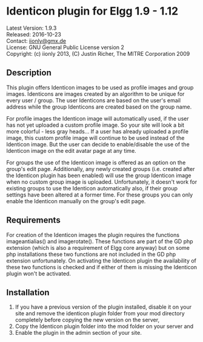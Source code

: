 Identicon plugin for Elgg 1.9 - 1.12
====================================

Latest Version: 1.9.3  
Released: 2016-10-23  
Contact: iionly@gmx.de  
License: GNU General Public License version 2  
Copyright: (c) iionly 2013, (C) Justin Richer, The MITRE Corporation 2009


Description
-----------

This plugin offers Identicon images to be used as profile images and group images. Identicons are images created by an algorithm to be unique for every user / group. The user Identicons are based on the user's email address while the group Identicons are created based on the group name.

For profile images the Identicon image will automatically used, if the user has not yet uploaded a custom profile image. So your site will look a bit more colorful - less gray heads... If a user has already uploaded a profile image, this custom profile image will continue to be used instead of the Identicon image. But the user can decide to enable/disable the use of the Identicon image on the edit avatar page at any time.

For groups the use of the Identicon image is offered as an option on the group's edit page. Additionally, any newly created groups (i.e. created after the Identicon plugin has been enabled) will use the group Identicon image when no custom group image is uploaded. Unfortunately, it doesn't work for existing groups to use the Identicon automatically also, if their group settings have been altered at a former time. For these groups you can only enable the Identicon manually on the group's edit page.


Requirements
------------

For creation of the Identicon images the plugin requires the functions imageantialias() and imagerotate(). These functions are part of the GD php extension (which is also a requirement of Elgg core anyway) but on some php installations these two functions are not included in the GD php extension unfortunately. On activating the Identicon plugin the availability of these two functions is checked and if either of them is missing the Identicon plugin won't be activated.


Installation
------------

1. If you have a previous version of the plugin installed, disable it on your site and remove the identicon plugin folder from your mod directory completely before copying the new version on the server,
2. Copy the Identicon plugin folder into the mod folder on your server and
3. Enable the plugin in the admin section of your site.
